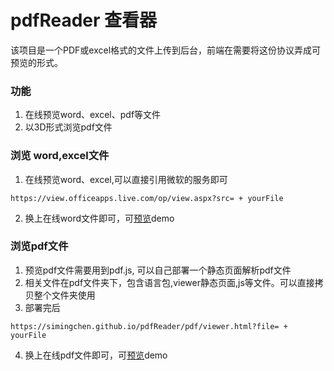 # pdfReader 查看器

该项目是一个PDF或excel格式的文件上传到后台，前端在需要将这份协议弄成可预览的形式。


### 功能
1. 在线预览word、excel、pdf等文件
2. 以3D形式浏览pdf文件

### 浏览 word,excel文件
1. 在线预览word、excel,可以直接引用微软的服务即可 

```
https://view.officeapps.live.com/op/view.aspx?src= + yourFile
```
2. 换上在线word文件即可，可[预览](https://view.officeapps.live.com/op/view.aspx?src=http://storage.xuetangx.com/public_assets/xuetangx/PDF/1.xls)demo

### 浏览pdf文件
1. 预览pdf文件需要用到pdf.js, 可以自己部署一个静态页面解析pdf文件
2. 相关文件在pdf文件夹下，包含语言包,viewer静态页面,js等文件。可以直接拷贝整个文件夹使用
3. 部署完后

```
https://simingchen.github.io/pdfReader/pdf/viewer.html?file= + yourFile
```
4. 换上在线pdf文件即可，可[预览](https://simingchen.github.io/pdfReader/pdf/viewer.html?file=https://simingchen.github.io/pdfReader/pdf/test.pdf)demo

